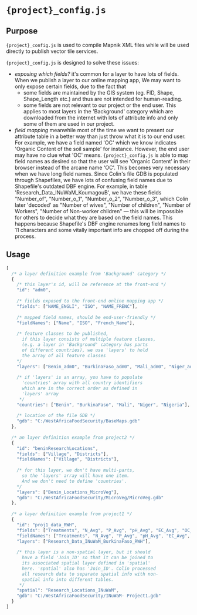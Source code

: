 # `{project}_config.js`

## Purpose
`{project}_config.js` is used to compile Mapnik XML files while will be used directly to publish vector tile services.

`{project}_config.js` is designed to solve these issues:
- *exposing which fields?* it's common for a layer to have lots of fields. When we publish a layer to our online mapping app, We may want to only expose certain fields, due to the fact that
  - some fields are maintained by the GIS system (eg. FID, Shape, Shape_Length etc.) and thus are not intended for human-reading.
  - some fields are not relevant to our project or the end user. This applies to most layers in the 'Background' category which are downloaded from the internet with lots of attribute info and only some of them are used in our project.
- *field mapping* meanwhile most of the time we want to present our attribute table in a better way than just throw what it is to our end user. For example, we have a field named 'OC' which we know indicates 'Organic Content of the soil sample' for instance. However, the end user may have no clue what 'OC' means. `{project}_config.js` is able to map field names as desired so that the user will see 'Organic Content' in their browser instead of the arcane name 'OC'. This becomes very necessary when we have long field names. Since Colin's file GDB is populated through Shapefiles, we have lots of confusing field names due to Shapefile's outdated DBF engine. For example, in table 'Research_Data_INuWaM_KoumagouB', we have these fields "Number_of", "Number_o_1", "Number_o_2", "Number_o_3", which Colin later 'decoded' as "Number of wives", "Number of children", "Number of Workers", "Number of Non-worker children" &mdash; this will be impossible for others to decide what they are based on the field names. This happens because Shapefile's DBF engine renames long field names to 11 characters and some vitally important info are chopped off during the process.

## Usage

```js
[
  /* a layer definition example from 'Background' category */
  {
    /* this layer's id, will be reference at the front-end */
    "id": "adm0",
    
    /* fields exposed to the front-end online mapping app */
    "fields": ["NAME_ENGLI", "ISO", "NAME_FRENC"],
    
    /* mapped field names, should be end-user-friendly */
    "fieldNames": ["Name", "ISO", "French_Name"],
    
    /* feature classes to be published,
      if this layer consists of multiple feature classes,
      (e.g. a layer in 'Background' category has parts
      of different countries), we use 'layers' to hold
      the array of all feature classes
    */
    "layers": ["Benin_adm0", "BurkinaFaso_adm0", "Mali_adm0", "Niger_adm0", "Nigeria_adm0"],
    
    /* if 'layers' is an array, you have to populate
      'countries' array with all country identifiers
      which are in the correct order as defined in
      'layers' array
     */
    "countries": ["Benin", "BurkinaFaso", "Mali", "Niger", "Nigeria"],
    
    /* location of the file GDB */
    "gdb": "C:/WestAfricaFoodSecurity/BaseMaps.gdb"
  },
  
  /* an layer definition example from project2 */
  {
    "id": "beninResearchLocations",
    "fields": ["Village", "Districts"],
    "fieldNames": ["Village", "Districts"],
    
    /* for this layer, we don't have multi-parts,
      so the 'layers' array will have one item.
      And we don't need to define 'countries'.
    */
    "layers": ["Benin_Locations_MicroVeg"],
    "gdb": "C:/WestAfricaFoodSecurity/MicroVeg/MicroVeg.gdb"
  },
  
  /* a layer definition example from project1 */
  {
    "id": "proj1_data_RWH",
    "fields": ["Treatments", "N_Avg", "P_Avg", "pH_Avg", "EC_Avg", "OC_Avg", "Soil_Sampl", "Avail_P"],
    "fieldNames": ["Treatments", "N_Avg", "P_Avg", "pH_Avg", "EC_Avg", "OC_Avg", "Soil_Sample", "Available_P"],
    "layers": ["Research_Data_INuWaM_BurkinaFaso_RWH"],
    
    /* this layer is a non-spatial layer, but it should
      have a field 'Join_ID' so that it can be joined to
      its associated spatial layer defined in 'spatial'
      here. 'spatial' also has 'Join_ID'. Colin processed
      all research data to separate spatial info with non-
      spatial info into different tables.
     */
    "spatial": "Research_Locations_INuWaM",
    "gdb": "C:/WestAfricaFoodSecurity/INuWaM- Project1.gdb"
  }
]
```
